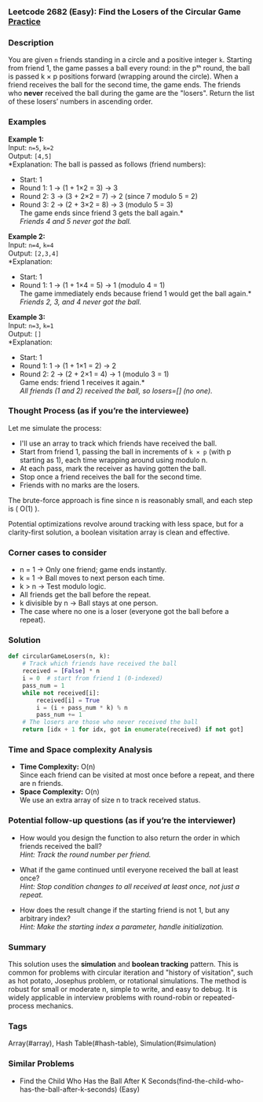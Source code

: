 ### Leetcode 2682 (Easy): Find the Losers of the Circular Game [Practice](https://leetcode.com/problems/find-the-losers-of-the-circular-game)

### Description  
You are given `n` friends standing in a circle and a positive integer `k`. Starting from friend 1, the game passes a ball every round: in the pᵗʰ round, the ball is passed k × p positions forward (wrapping around the circle). When a friend receives the ball for the second time, the game ends. The friends who **never** received the ball during the game are the "losers". Return the list of these losers’ numbers in ascending order.

### Examples  

**Example 1:**  
Input: `n=5`, `k=2`  
Output: `[4,5]`  
*Explanation: The ball is passed as follows (friend numbers):  
- Start: 1  
- Round 1: 1 → (1 + 1×2 = 3) → 3  
- Round 2: 3 → (3 + 2×2 = 7) → 2 (since 7 modulo 5 = 2)  
- Round 3: 2 → (2 + 3×2 = 8) → 3 (modulo 5 = 3)  
The game ends since friend 3 gets the ball again.*  
*Friends 4 and 5 never got the ball.*

**Example 2:**  
Input: `n=4`, `k=4`  
Output: `[2,3,4]`  
*Explanation:  
- Start: 1  
- Round 1: 1 → (1 + 1×4 = 5) → 1 (modulo 4 = 1)  
The game immediately ends because friend 1 would get the ball again.*  
*Friends 2, 3, and 4 never got the ball.*

**Example 3:**  
Input: `n=3`, `k=1`  
Output: `[]`  
*Explanation:  
- Start: 1  
- Round 1: 1 → (1 + 1×1 = 2) → 2  
- Round 2: 2 → (2 + 2×1 = 4) → 1 (modulo 3 = 1)  
Game ends: friend 1 receives it again.*  
*All friends (1 and 2) received the ball, so losers=[] (no one).*

### Thought Process (as if you’re the interviewee)  

Let me simulate the process:  
- I'll use an array to track which friends have received the ball.
- Start from friend 1, passing the ball in increments of `k × p` (with p starting as 1), each time wrapping around using modulo n.
- At each pass, mark the receiver as having gotten the ball.
- Stop once a friend receives the ball for the second time.
- Friends with no marks are the losers.

The brute-force approach is fine since n is reasonably small, and each step is \( O(1) \).

Potential optimizations revolve around tracking with less space, but for a clarity-first solution, a boolean visitation array is clean and effective.

### Corner cases to consider  
- n = 1 → Only one friend; game ends instantly.
- k = 1 → Ball moves to next person each time.
- k > n → Test modulo logic.
- All friends get the ball before the repeat.
- k divisible by n → Ball stays at one person.
- The case where no one is a loser (everyone got the ball before a repeat).

### Solution

```python
def circularGameLosers(n, k):
    # Track which friends have received the ball
    received = [False] * n
    i = 0  # start from friend 1 (0-indexed)
    pass_num = 1
    while not received[i]:
        received[i] = True
        i = (i + pass_num * k) % n
        pass_num += 1
    # The losers are those who never received the ball
    return [idx + 1 for idx, got in enumerate(received) if not got]
```

### Time and Space complexity Analysis  

- **Time Complexity:** O(n)  
  Since each friend can be visited at most once before a repeat, and there are n friends.
- **Space Complexity:** O(n)  
  We use an extra array of size n to track received status.

### Potential follow-up questions (as if you’re the interviewer)  

- How would you design the function to also return the order in which friends received the ball?  
  *Hint: Track the round number per friend.*

- What if the game continued until everyone received the ball at least once?  
  *Hint: Stop condition changes to all received at least once, not just a repeat.*

- How does the result change if the starting friend is not 1, but any arbitrary index?  
  *Hint: Make the starting index a parameter, handle initialization.*

### Summary
This solution uses the **simulation** and **boolean tracking** pattern. This is common for problems with circular iteration and "history of visitation", such as hot potato, Josephus problem, or rotational simulations. The method is robust for small or moderate n, simple to write, and easy to debug. It is widely applicable in interview problems with round-robin or repeated-process mechanics.

### Tags
Array(#array), Hash Table(#hash-table), Simulation(#simulation)

### Similar Problems
- Find the Child Who Has the Ball After K Seconds(find-the-child-who-has-the-ball-after-k-seconds) (Easy)